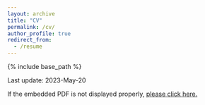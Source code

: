 ```yaml
---
layout: archive
title: "CV"
permalink: /cv/
author_profile: true
redirect_from:
  - /resume
---
```

{% include base_path %}

Last update: 2023-May-20

If the embedded PDF is not displayed properly, <a href="http://danielsarj.github.io/files/DanielAraujo_CV_latest.pdf">please click here.</a>

<object data="http://danielsarj.github.io/files/DanielAraujo_CV_latest.pdf" width="1000" height="1000" type='application/pdf'/>
